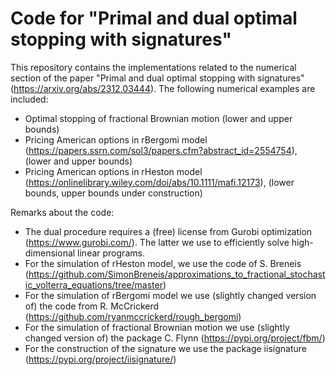 # Code for "Primal and dual optimal stopping with signatures"
This repository contains the implementations related to the numerical section of the paper "Primal and dual optimal stopping with signatures" (https://arxiv.org/abs/2312.03444).
The following numerical examples are included:
- Optimal stopping of fractional Brownian motion (lower and upper bounds)
- Pricing American options in rBergomi model (https://papers.ssrn.com/sol3/papers.cfm?abstract_id=2554754), (lower and upper bounds)
- Pricing American options in rHeston model (https://onlinelibrary.wiley.com/doi/abs/10.1111/mafi.12173), (lower bounds, upper bounds under construction)

Remarks about the code:
- The dual procedure requires a (free) license from Gurobi optimization (https://www.gurobi.com/). The latter we use to efficiently solve high-dimensional linear programs.
- For the simulation of rHeston model, we use the code of S. Breneis (https://github.com/SimonBreneis/approximations_to_fractional_stochastic_volterra_equations/tree/master)
- For the simulation of rBergomi model we use (slightly changed version of) the code from R. McCrickerd (https://github.com/ryanmccrickerd/rough_bergomi)
- For the simulation of fractional Brownian motion we use (slightly changed version of) the package C. Flynn (https://pypi.org/project/fbm/)
- For the construction of the signature we use the package iisignature (https://pypi.org/project/iisignature/)


